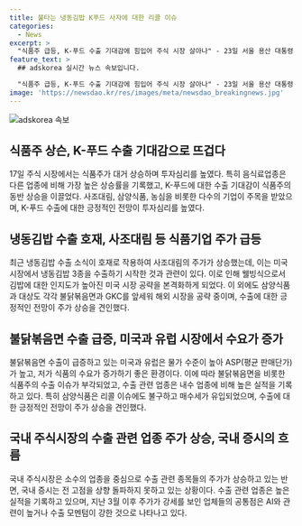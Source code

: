 ```yaml
---
title: 불타는 냉동김밥 K푸드 사자에 대한 리콜 이슈
categories:
  - News
excerpt: >
  "식품주 급등, K-푸드 수출 기대감에 힘입어 주식 시장 살아나" - 23일 서울 용산 대통령실에서 '2024 대한민국 중소기업인대회'가 열리며 관심을 끌었다. 이는 냉동김밥의 미국 수출과 K-푸드 수출 기대감으로 코스피지수의 음식료업종이 3.32% 상승한 결과를 낳았다. 사조대림, 삼양식품, 농심 등이 급등하며 수출 기대감에 의한 것으로 풀이되고 있다. 이는 AI 기술과 수출 모멘텀이 강한 업체들의 공통점이라는 전문가의 의견도 있다.
feature_text: >
  ## adskorea 실시간 뉴스 속보입니다.

  "식품주 급등, K-푸드 수출 기대감에 힘입어 주식 시장 살아나" - 23일 서울 용산 대통령실에서 '2024 대한민국 중소기업인대회'가 열리며 관심을 끌었다. 이는 냉동김밥의 미국 수출과 K-푸드 수출 기대감으로 코스피지수의 음식료업종이 3.32% 상승한 결과를 낳았다. 사조대림, 삼양식품, 농심 등이 급등하며 수출 기대감에 의한 것으로 풀이되고 있다. 이는 AI 기술과 수출 모멘텀이 강한 업체들의 공통점이라는 전문가의 의견도 있다.
image: 'https://newsdao.kr/res/images/meta/newsdao_breakingnews.jpg'
---
```


<p><img src="https://newsdao.kr/res/images/meta/newsdao_breakingnews.jpg" alt="adskorea 속보" /></p>

<h2 data-ke-size="size26">식품주 상슨, K-푸드 수출 기대감으로 뜨겁다</h2>

<p data-ke-size="size16">17일 주식 시장에서는 식품주가 대거 상승하며 투자심리를 높였다. 특히 음식료업종은 다른 업종에 비해 가장 높은 상승률을 기록했고, K-푸드에 대한 수출 기대감이 식품주의 동반 상승을 이끌었다. 사조대림, 삼양식품, 농심을 비롯한 다수의 기업이 주목을 받았으며, K-푸드 수출에 대한 긍정적인 전망이 투자심리를 높였다.</p>

<h2 data-ke-size="size26">냉동김밥 수출 호재, 사조대림 등 식품기업 주가 급등</h2>

<p data-ke-size="size16">최근 냉동김밥 수출 소식이 호재로 작용하여 사조대림의 주가가 상승했는데, 이는 미국 시장에서 냉동김밥 3종을 수출하기 시작한 것과 관련이 있다. 이로 인해 웰빙식으로서 김밥에 대한 인지도가 높아진 미국 시장 공략을 본격화하게 되었다. 이 외에도 삼양식품과 대상도 각각 불닭볶음면과 GKC를 앞세워 해외 시장을 공략 중이며, 수출에 대한 긍정적인 전망이 주가 상승을 견인했다.</p>

<h2 data-ke-size="size26">불닭볶음면 수출 급증, 미국과 유럽 시장에서 수요가 증가</h2>

<p data-ke-size="size16">불닭볶음면 수출이 급증하고 있는 미국과 유럽은 물가 수준이 높아 ASP(평균 판매단가)가 높고, 저가 식품의 수요가 증가하기 좋은 환경이다. 이에 따라 불닭볶음면을 비롯한 식품주의 수출 이슈가 부각되었고, 수출 관련 업종은 내수 업종에 비해 높은 실적을 기록하고 있다. 특히 삼양식품은 리콜 이슈에도 불구하고 매수세가 유입되었으며, 수출에 대한 긍정적인 전망이 주가 상승을 견인했다.</p>

<h2 data-ke-size="size26">국내 주식시장의 수출 관련 업종 주가 상승, 국내 증시의 흐름</h2>

<p data-ke-size="size16">국내 주식시장은 소수의 업종을 중심으로 수출 관련 종목들의 주가가 상승하고 있는 반면, 국내 증시는 전 고점을 상향 돌파하지 못하고 있는 상황이다. 수출 관련 업종은 높은 실적을 기록하고 있으며, 지난 3월 이후 주가가 강세를 보인 업체들의 공통점은 AI와 관련이 높거나 수출 모멘텀이 강한 것으로 나타나고 있다.</p>

